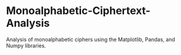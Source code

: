 # Monoalphabetic-Ciphertext-Analysis
Analysis of monoalphabetic ciphers using the Matplotlib, Pandas, and Numpy libraries. 
